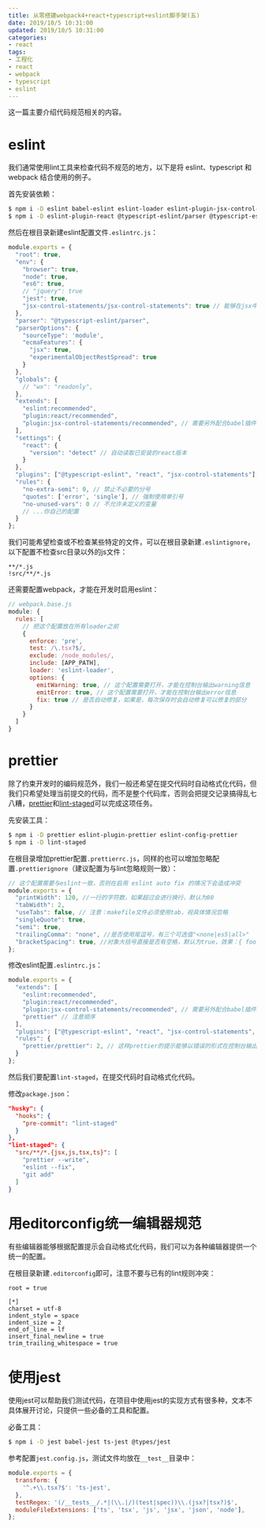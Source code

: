 ```yaml
---
title: 从零搭建webpack4+react+typescript+eslint脚手架(五)
date: 2019/10/5 10:31:00
updated: 2019/10/5 10:31:00
categories: 
- react
tags: 
- 工程化
- react
- webpack
- typescript
- eslint
---
```


这一篇主要介绍代码规范相关的内容。

# eslint
我们通常使用lint工具来检查代码不规范的地方，以下是将 eslint、typescript 和 webpack 结合使用的例子。

首先安装依赖：
```bash
$ npm i -D eslint babel-eslint eslint-loader eslint-plugin-jsx-control-statements
$ npm i -D eslint-plugin-react @typescript-eslint/parser @typescript-eslint/eslint-plugin 
```

<!-- more -->

然后在根目录新建eslint配置文件`.eslintrc.js`：
```javascript
module.exports = {
  "root": true,
  "env": {
    "browser": true,
    "node": true,
    "es6": true,
    // "jquery": true
    "jest": true,
    "jsx-control-statements/jsx-control-statements": true // 能够在jsx中使用if，需要配合另外的babel插件使用
  },
  "parser": "@typescript-eslint/parser",
  "parserOptions": {
    "sourceType": 'module',
    "ecmaFeatures": {
      "jsx": true,
      "experimentalObjectRestSpread": true
    }
  },
  "globals": {
    // "wx": "readonly",
  },
  "extends": [
    "eslint:recommended",
    "plugin:react/recommended",
    "plugin:jsx-control-statements/recommended", // 需要另外配合babel插件使用
  ],
  "settings": {
    "react": {
      "version": "detect" // 自动读取已安装的react版本
    }
  },
  "plugins": ["@typescript-eslint", "react", "jsx-control-statements"],
  "rules": {
    "no-extra-semi": 0, // 禁止不必要的分号
    "quotes": ['error', 'single'], // 强制使用单引号
    "no-unused-vars": 0 // 不允许未定义的变量
    // ...你自己的配置
  }
};
```

我们可能希望检查或不检查某些特定的文件，可以在根目录新建`.eslintignore`，以下配置不检查src目录以外的js文件：
```
**/*.js
!src/**/*.js
```

还需要配置webpack，才能在开发时启用eslint：
```javascript
// webpack.base.js
module: {
  rules: [
    // 把这个配置放在所有loader之前
    {
      enforce: 'pre',
      test: /\.tsx?$/,
      exclude: /node_modules/,
      include: [APP_PATH],
      loader: 'eslint-loader',
      options: {
        emitWarning: true, // 这个配置需要打开，才能在控制台输出warning信息
        emitError: true, // 这个配置需要打开，才能在控制台输出error信息
        fix: true // 是否自动修复，如果是，每次保存时会自动修复可以修复的部分
      }
    }
  ]
}
```

# prettier
除了约束开发时的编码规范外，我们一般还希望在提交代码时自动格式化代码，但我们只希望处理当前提交的代码，而不是整个代码库，否则会把提交记录搞得乱七八糟，[prettier](https://github.com/prettier/prettier)和[lint-staged](https://github.com/okonet/lint-staged)可以完成这项任务。

先安装工具：
```bash
$ npm i -D prettier eslint-plugin-prettier eslint-config-prettier
$ npm i -D lint-staged
```

在根目录增加prettier配置`.prettierrc.js`，同样的也可以增加忽略配置`.prettierignore`（建议配置为与lint忽略规则一致）：
```javascript
// 这个配置需要与eslint一致，否则在启用 eslint auto fix 的情况下会造成冲突
module.exports = {
  "printWidth": 120, //一行的字符数，如果超过会进行换行，默认为80
  "tabWidth": 2,
  "useTabs": false, // 注意：makefile文件必须使用tab，视具体情况忽略
  "singleQuote": true,
  "semi": true,
  "trailingComma": "none", //是否使用尾逗号，有三个可选值"<none|es5|all>"
  "bracketSpacing": true, //对象大括号直接是否有空格，默认为true，效果：{ foo: bar }
};
```

修改eslint配置`.eslintrc.js`：
```javascript
module.exports = {
  "extends": [
    "eslint:recommended",
    "plugin:react/recommended",
    "plugin:jsx-control-statements/recommended", // 需要另外配合babel插件使用
    "prettier" // 注意顺序
  ],
  "plugins": ["@typescript-eslint", "react", "jsx-control-statements", "prettier"], // 注意顺序
  "rules": {
    "prettier/prettier": 2, // 这样prettier的提示能够以错误的形式在控制台输出
  }
};
```

然后我们要配置`lint-staged`，在提交代码时自动格式化代码。

修改`package.json`：
```json
"husky": {
  "hooks": {
    "pre-commit": "lint-staged"
  }
},
"lint-staged": {
  "src/**/*.{jsx,js,tsx,ts}": [
    "prettier --write",
    "eslint --fix",
    "git add"
  ]
}
```

# 用editorconfig统一编辑器规范
有些编辑器能够根据配置提示会自动格式化代码，我们可以为各种编辑器提供一个统一的配置。

在根目录新建`.editorconfig`即可，注意不要与已有的lint规则冲突：
```
root = true

[*]
charset = utf-8
indent_style = space
indent_size = 2
end_of_line = lf
insert_final_newline = true
trim_trailing_whitespace = true
```

# 使用jest
使用jest可以帮助我们测试代码，在项目中使用jest的实现方式有很多种，文本不具体展开讨论，只提供一些必备的工具和配置。

必备工具：
```bash
$ npm i -D jest babel-jest ts-jest @types/jest
```

参考配置`jest.config.js`，测试文件均放在`__test__`目录中：
```javascript
module.exports = {
  transform: {
    '^.+\\.tsx?$': 'ts-jest',
  },
  testRegex: '(/__tests__/.*|(\\.|/)(test|spec))\\.(jsx?|tsx?)$',
  moduleFileExtensions: ['ts', 'tsx', 'js', 'jsx', 'json', 'node'],
};
```
